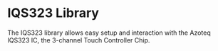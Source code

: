 # IQS323 Library
The IQS323 library allows easy setup and interaction with the Azoteq IQS323 IC, the 3-channel Touch Controller Chip.

